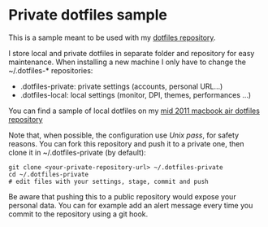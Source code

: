 
# Private dotfiles sample

This is a sample meant to be used with my 
[dotfiles repository](https://github.com/sheoak/dotfiles).

I store local and private dotfiles in separate folder and repository for easy 
maintenance. When installing a new machine I only have to change the 
~/.dotfiles-\* repositories:

- .dotfiles-private: private settings (accounts, personal URL…)
- .dotfiles-local:   local settings (monitor, DPI, themes, performances …)

You can find a sample of local dotfiles on my 
[mid 2011 macbook air dotfiles repository](https://github.com/sheoak/dotfiles-macbook-air-mid-2011)

Note that, when possible, the configuration use *Unix pass*, for safety reasons.
You can fork this repository and push it to a private one, then clone it in 
~/.dotfiles-private (by default):

    git clone <your-private-repository-url> ~/.dotfiles-private
    cd ~/.dotfiles-private
    # edit files with your settings, stage, commit and push

Be aware that pushing this to a public repository would expose your personal 
data. You can for example add an alert message every time you commit to the 
repository using a git hook.

